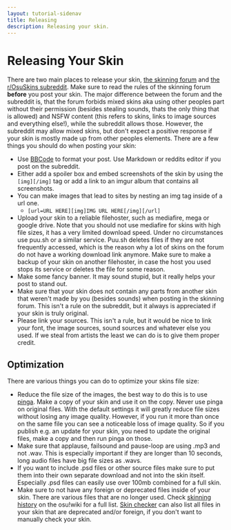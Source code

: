 ```yaml
---
layout: tutorial-sidenav
title: Releasing
description: Releasing your skin.
---
```


# Releasing Your Skin

There are two main places to release your skin, [the skinning forum](https://osu.ppy.sh/forum/15) and [the r/OsuSkins subreddit](https://www.reddit.com/r/OsuSkins/). Make sure to read the rules of the skinning forum **before** you post your skin. The major difference between the forum and the subreddit is, that the forum forbids mixed skins aka using other peoples part without their permission (besides stealing sounds, thats the only thing that is allowed) and NSFW content (this refers to skins, links to image sources and everything else!), while the subreddit allows those. However, the subreddit may allow mixed skins, but don't expect a positive response if your skin is mostly made up from other peoples elements.
There are a few things you should do when posting your skin:

-   Use [BBCode](https://osu.ppy.sh/help/wiki/BBCode) to format your post. Use Markdown or reddits editor if you post on the subreddit.
-   Either add a spoiler box and embed screenshots of the skin by using the `[img][/img]` tag or add a link to an imgur album that contains all screenshots.
-   You can make images that lead to sites by nesting an img tag inside of a url one.
    -   `[url=URL HERE][img]IMG URL HERE[/img][/url]`
-   Upload your skin to a reliable filehoster, such as mediafire, mega or google drive. Note that you should not use mediafire for skins with high file sizes, it has a very limited download speed. Under no circumstances use puu.sh or a similar service. Puu.sh deletes files if they are not frequently accessed, which is the reason why a lot of skins on the forum do not have a working download link anymore. Make sure to make a backup of your skin on another filehoster, in case the host you used stops its service or deletes the file for some reason.
-   Make some fancy banner. It may sound stupid, but it really helps your post to stand out.
-   Make sure that your skin does not contain any parts from another skin that weren't made by you (besides sounds) when posting in the skinning forum. This isn't a rule on the subreddit, but it always is appreciated if your skin is truly original.
-   Please link your sources. This isn't a rule, but it would be nice to link your font, the image sources, sound sources and whatever else you used. If we steal from artists the least we can do is to give them proper credit.

## Optimization

There are various things you can do to optimize your skins file size:

-   Reduce the file size of the images, the best way to do this is to use [pinga](https://css-ig.net/pingo). Make a copy of your skin and use it on the copy. Never use pinga on original files. With the default settings it will greatly reduce file sizes without losing any image quality. However, if you run it more than once on the same file you can see a noticeable loss of image quality. So if you publish e.g. an update for your skin, you need to update the original files, make a copy and then run pinga on those.
-   Make sure that applause, failsound and pause-loop are using .mp3 and not .wav. This is especially important if they are longer than 10 seconds, long audio files have big file sizes as .wavs.
-   If you want to include .psd files or other source files make sure to put them into their own separate download and not into the skin itself. Especially .psd files can easily use over 100mb combined for a full skin.
-   Make sure to not have any foreign or deprecated files inside of your skin. There are various files that are no longer used. Check [skinning history](https://osu.ppy.sh/help/wiki/Skinning/History) on the osu!wiki for a full list. [Skin checker](https://osu.ppy.sh/community/forums/topics/617168) can also list all files in your skin that are deprecated and/or foreign, if you don't want to manually check your skin.
